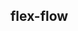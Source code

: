 ## flex-flow


<!-- CSSJSON.flex-flow.description -->

<!-- CSSJSON.flex-flow.syntax -->

<!-- CSSJSON.flex-flow.values -->

<!-- CSSJSON.flex-flow.defaultValue -->

<!-- CSSJSON.flex-flow.unixTags -->

<!-- CSSJSON.flex-flow.compatibility -->

<!-- CSSJSON.flex-flow.reference -->